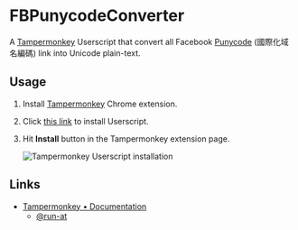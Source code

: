 # FBPunycodeConverter

A [Tampermonkey](https://www.tampermonkey.net/) Userscript that convert all Facebook [Punycode](https://en.wikipedia.org/wiki/Punycode) (國際化域名編碼) link into Unicode plain-text.

## Usage

1. Install [Tampermonkey](https://chrome.google.com/webstore/detail/tampermonkey/dhdgffkkebhmkfjojejmpbldmpobfkfo) Chrome extension.

2. Click [this link](https://github.com/doggy8088/FBPunycodeConverter/raw/master/FBPunycodeConverter.user.js) to install Userscript.

3. Hit **Install** button in the Tampermonkey extension page.

    ![Tampermonkey Userscript installation](https://user-images.githubusercontent.com/88981/125022420-3baca180-e0af-11eb-9d37-7abad8bf96fa.jpg)

## Links

- [Tampermonkey • Documentation](https://www.tampermonkey.net/documentation.php)
  - [@run-at](https://www.tampermonkey.net/documentation.php#_run_at)
